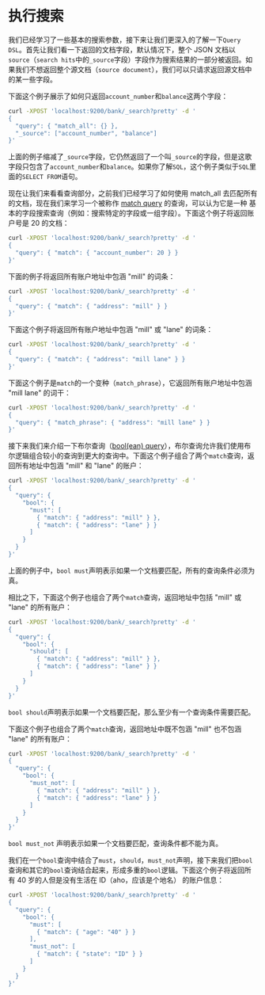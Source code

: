 # 执行搜索

我们已经学习了一些基本的搜索参数，接下来让我们更深入的了解一下`Query DSL`。首先让我们看一下返回的文档字段，默认情况下，整个 JSON 文档以 `source`（`search hits`中的`_source`字段）字段作为搜索结果的一部分被返回。如果我们不想返回整个源文档（`source document`），我们可以只请求返回源文档中的某一些字段。

下面这个例子展示了如何只返回`account_number`和`balance`这两个字段：

```sh
curl -XPOST 'localhost:9200/bank/_search?pretty' -d '
{
  "query": { "match_all": {} },
  "_source": ["account_number", "balance"]
}'
```
上面的例子缩减了`_source`字段，它仍然返回了一个叫`_source`的字段，但是这歌字段只包含了`account_number`和`balance`。如果你了解`SQL`，这个例子类似于`SQL`里面的`SELECT FROM`语句。

现在让我们来看看查询部分，之前我们已经学习了如何使用 match_all 去匹配所有的文档，现在我们来学习一个被称作 [match query](https://www.elastic.co/guide/en/elasticsearch/reference/current/query-dsl-match-query.html) 的查询，可以认为它是一种
基本的字段搜索查询（例如：搜索特定的字段或一组字段）。下面这个例子将返回账户号是 20 的文档：

```sh
curl -XPOST 'localhost:9200/bank/_search?pretty' -d '
{
  "query": { "match": { "account_number": 20 } }
}'
```
下面的例子将返回所有账户地址中包涵 "mill" 的词条：

```sh
curl -XPOST 'localhost:9200/bank/_search?pretty' -d '
{
  "query": { "match": { "address": "mill" } }
}'
```

下面这个例子将返回所有账户地址中包涵 "mill" 或 "lane" 的词条：

```sh
curl -XPOST 'localhost:9200/bank/_search?pretty' -d '
{
  "query": { "match": { "address": "mill lane" } }
}'
```

下面这个例子是`match`的一个变种（`match_phrase`），它返回所有账户地址中包涵 "mill lane" 的词干：

```sh
curl -XPOST 'localhost:9200/bank/_search?pretty' -d '
{
  "query": { "match_phrase": { "address": "mill lane" } }
}'
```

接下来我们来介绍一下布尔查询（[bool(ean) query](https://www.elastic.co/guide/en/elasticsearch/reference/current/query-dsl-bool-query.html)），布尔查询允许我们使用布尔逻辑组合较小的查询到更大的查询中。下面这个例子组合了两个`match`查询，返回所有地址中包涵 "mill" 和 "lane" 的账户：

```sh
curl -XPOST 'localhost:9200/bank/_search?pretty' -d '
{
  "query": {
    "bool": {
      "must": [
        { "match": { "address": "mill" } },
        { "match": { "address": "lane" } }
      ]
    }
  }
}'
```
上面的例子中，`bool must`声明表示如果一个文档要匹配，所有的查询条件必须为真。

相比之下，下面这个例子也组合了两个`match`查询，返回地址中包括 "mill" 或 "lane" 的所有账户：

```sh
curl -XPOST 'localhost:9200/bank/_search?pretty' -d '
{
  "query": { 
    "bool": {
      "should": [
        { "match": { "address": "mill" } },
        { "match": { "address": "lane" } }
      ]
    }
  }
}'
```
`bool should`声明表示如果一个文档要匹配，那么至少有一个查询条件需要匹配。

下面这个例子也组合了两个`match`查询，返回地址中既不包涵 "mill" 也不包涵 "lane" 的所有账户：

```sh
curl -XPOST 'localhost:9200/bank/_search?pretty' -d '
{
  "query": {
    "bool": {
      "must_not": [
        { "match": { "address": "mill" } },
        { "match": { "address": "lane" } }
      ]
    }
  }
}'
```
`bool must_not` 声明表示如果一个文档要匹配，查询条件都不能为真。

我们在一个`bool`查询中结合了`must`，`should`，`must_not`声明，接下来我们把`bool`查询和其它的`bool`查询结合起来，形成多重的`bool`逻辑。下面这个例子将返回所有 40 岁的人但是没有生活在 ID（aho，应该是个地名） 的账户信息：

```sh
curl -XPOST 'localhost:9200/bank/_search?pretty' -d '
{
  "query": {
    "bool": {
      "must": [
        { "match": { "age": "40" } }
      ],
      "must_not": [
        { "match": { "state": "ID" } }
      ]
    }
  }
}'
```
